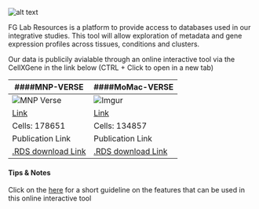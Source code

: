 

![alt text](https://i.imgur.com/yoRXYVA.png)

FG Lab Resources is a platform to provide access to databases used in our integrative studies. 
This tool will allow exploration of metadata and gene expression profiles across tissues, conditions and clusters.

Our data is publicily avialable through an online interactive tool via the CellXGene in the link below (CTRL + Click to open in a new tab)


| ####MNP-VERSE | ####MoMac-VERSE |
| --------------- | --------------- |
| ![MNP Verse](https://i.imgur.com/L1sYSWH.png)|![Imgur](https://i.imgur.com/3sVf39r.png)
| [Link](http://macroverse.gustaveroussy.fr:8081/) | [Link](http://macroverse.gustaveroussy.fr:8080/)
| Cells: 178651  | Cells: 134857 |
| Publication Link | Publication Link |
| [.RDS download Link]() | [.RDS download Link](https://mega.nz/file/79QVDQwQ#KRfxnSxMq578Rlbd7yL5DXUqU-J8tY-3nz6n_lX-Ov8) |

#### Tips & Notes

Click on the [here](https://chanzuckerberg.github.io/cellxgene/posts/gallery) for a short guideline on the features that can be used in this online interactive tool

